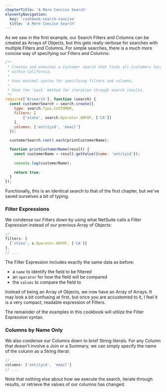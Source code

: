 ```yaml
---
chapterTitle: 'A More Concise Search'
eleventyNavigation:
  key: 'cookbook-search-concise'
  title: 'A More Concise Search'
---
```


As we saw in the first example, our Search Filters and Columns can be created as Arrays of Objects, but this gets 
really verbose for searches with multiple Filters and Columns. For simple searches, there is a much more concise way 
of specifying our Filters and Columns:

```javascript
/**
 * Creates and executes a Customer search that finds all Customers located
 * within California.
 *
 * Uses minimal syntax for specifying filters and columns.
 *
 * Uses the `each` method for iteration through search results.
 */
require(['N/search'], function (search) {
  const customerSearch = search.create({
    type: search.Type.CUSTOMER,
    filters: [
        ['state', search.Operator.ANYOF, ['CA']]
    ],
    columns: ['entityid', 'email']
  });

  customerSearch.run().each(printCustomerName);

  function printCustomerName(result) {
    const customerName = result.getValue({name: 'entityid'});
    
    console.log(customerName);
    
    return true;
  }
});
```

Functionally, this is an identical search to that of the first chapter, but we've saved ourselves a bit
of typing.

### Filter Expressions

We condense our Filters down by using what NetSuite calls a *Filter Expression* instead of our previous Array of 
Objects:

```javascript
// ...
filters: [
  ['state', s.Operator.ANYOF, ['CA']]
],
// ...
```

The Filter Expression includes exactly the same data as before:

* a `name` to identify the field to be filtered
* an `operator` for how the field will be compared
* the `values` to compare the field to

Instead of being an Array of Objects, we now have an Array of Arrays. It may look a bit confusing at first, but once 
you are accustomed to it, I feel it is a very compact, readable expression of Filters.

The remainder of the examples in this cookbook will utilize the Filter Expression syntax.

### Columns by Name Only

We also condense our Columns down to brief String literals. For any Column that doesn't involve a Join or a Summary, 
we can simply specify the name of the column as a String literal:

```javascript
// ...
columns: ['entityid', 'email']
// ...
```

Note that nothing else about how we execute the search, iterate through results, or retrieve the values of our 
columns has changed.
